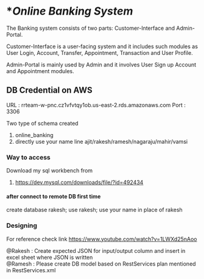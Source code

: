 # ******Online Banking System***** #

The Banking system consists of two parts: Customer-Interface and Admin-Portal. 

Customer-Interface is a user-facing system and it includes such modules as User Login, Account, Transfer, 
Appointment, Transaction and User Profile. 

Admin-Portal is mainly used by Admin and it involves User Sign up Account and Appointment modules.

## DB Credential on AWS ##

URL : rrteam-w-pnc.cz1vfvtqy1ob.us-east-2.rds.amazonaws.com
Port : 3306

Two type of schema created
1. online_banking
2. directly use your name line ajit/rakesh/ramesh/nagaraju/mahir/vamsi

### Way to access ###

Download my sql workbench from
  1. https://dev.mysql.com/downloads/file/?id=492434
  
  #### after connect to remote DB first time #######
  create database rakesh;
  use rakesh;
  use your name in place of rakesh



### Designing ###
For reference check link
https://www.youtube.com/watch?v=1LWXd25nAoo

@Rakesh : Create expected JSON for input/output column and insert in excel sheet where JSON is written
<br>
@Ramesh : Please create DB model based on RestServices plan mentioned in RestServices.xml
